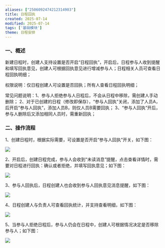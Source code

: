 ```yaml
---
aliases: ["2506092474212314903"]
title: 日程回执
created: 2025-07-14
modified: 2025-07-14
tags: ['基础模块']
theme: 日程安排
---
```


### **一、概述**

新建日程时，创建人支持设置是否开启“日程回执”，开启后，日程参与人收到提醒和填写回执意见，创建人可根据回执意见进行增减参与人；日程相关人员可查看日程回执明细；

权限说明：仅日程创建人可设置是否回执；所有人查看日程回执明细；

常见问题说明：1、参与人拒绝参与人日程后，不会从日程中移除，需创建人手动删除； 2、对于已创建的日程（修改即保存），“参与人回执”关闭，添加了人员A，后开启“参与人回执”，添加人员B，则仅人员B需要回执； 3、“参与人回执”开后，参与人删除后又添加相同人员时，需重新回执；

### **二、操作流程**

1、创建日程时，根据实际需要，可设置是否开启“参与人回执”开关，如下图：

![](e1e7fe39c50daff69d9473d39770caa0.jpg)

2、开启后，创建日程完成，参与人会收到“未读消息”提醒，点击查看详情时，需要对日程进行回执：确认或者拒绝，并填写回执意见；如下图：

![](15002467059ec8a762e62a5d232f2c33.jpg)

3、参与人回执后，日程创建人也会收到参与人回执意见消息提醒，如下图：

![](73a0e5aac2b1ff03e8d13955cb28476f.jpg)

4、日程创建人与负责人可查看回执统计，并支持查看明细，如下图：

![](10049c7b875f9eb64bd014927ec5fbd2.jpg)

5、当参与人拒绝日程后，参与人仍会在日程中，创建人可根据情况决定是否移除参与人；如下图：

![](b258bb88332fd2d69b02e34d6aa26f24.jpg)
